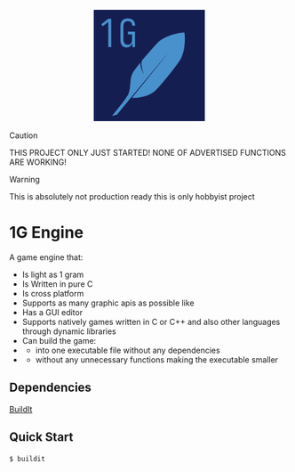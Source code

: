 <p align="center">
<img src="assets/1G_Engine.png" alt="drawing" width="200"/>
</p>

> [!CAUTION]
> THIS PROJECT ONLY JUST STARTED! NONE OF ADVERTISED FUNCTIONS ARE WORKING!

> [!WARNING]
> This is absolutely not production ready this is only hobbyist project

# 1G Engine

A game engine that:
- Is light as 1 gram
- Is Written in pure C
- Is cross platform
- Supports as many graphic apis as possible like
- Has a GUI editor
- Supports natively games written in C or C++ and also other languages through dynamic libraries
- Can build the game:
- - into one executable file without any dependencies 
- - without any unnecessary functions making the executable smaller

## Dependencies

[BuildIt](https://github.com/BUGTree1/JustBuildIt)

## Quick Start

```console
$ buildit
```